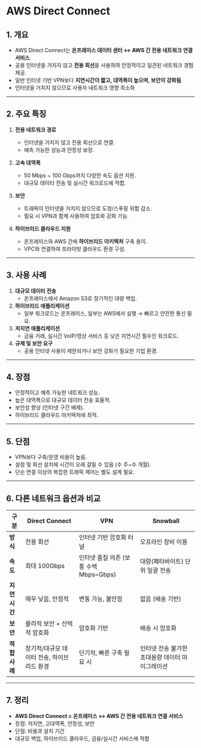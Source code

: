 # AWS Direct Connect

## 1. 개요
- AWS Direct Connect는 **온프레미스 데이터 센터 ↔ AWS 간 전용 네트워크 연결 서비스**.
- 공용 인터넷을 거치지 않고 **전용 회선**을 사용하여 안정적이고 일관된 네트워크 경험 제공.
- 일반 인터넷 기반 VPN보다 **지연시간이 짧고, 대역폭이 높으며, 보안이 강화됨**.
- 인터넷을 거치지 않으므로 사용자 네트워크 영향 최소화

---

## 2. 주요 특징
1. **전용 네트워크 경로**
   - 인터넷을 거치지 않고 전용 회선으로 연결.
   - 예측 가능한 성능과 안정성 보장.

2. **고속 대역폭**
   - 50 Mbps ~ 100 Gbps까지 다양한 속도 옵션 지원.
   - 대규모 데이터 전송 및 실시간 워크로드에 적합.

3. **보안**
   - 트래픽이 인터넷을 거치지 않으므로 도청/스푸핑 위험 감소.
   - 필요 시 VPN과 함께 사용하여 암호화 강화 가능.

4. **하이브리드 클라우드 지원**
   - 온프레미스와 AWS 간에 **하이브리드 아키텍처** 구축 용이.
   - VPC와 연결하여 프라이빗 클라우드 환경 구성.

---

## 3. 사용 사례
1. **대규모 데이터 전송**
   - 온프레미스에서 Amazon S3로 정기적인 대량 백업.
2. **하이브리드 애플리케이션**
   - 일부 워크로드는 온프레미스, 일부는 AWS에서 실행 → 빠르고 안전한 통신 필요.
3. **저지연 애플리케이션**
   - 금융 거래, 실시간 VoIP/영상 서비스 등 낮은 지연시간 필수인 워크로드.
4. **규제 및 보안 요구**
   - 공용 인터넷 사용이 제한되거나 보안 강화가 필요한 기업 환경.

---

## 4. 장점
- 안정적이고 예측 가능한 네트워크 성능.
- 높은 대역폭으로 대규모 데이터 전송 효율적.
- 보안성 향상 (인터넷 구간 배제).
- 하이브리드 클라우드 아키텍처에 최적.

---

## 5. 단점
- VPN보다 구축/운영 비용이 높음.
- 설정 및 회선 설치에 시간이 오래 걸릴 수 있음 (수 주~수 개월).
- 단순 연결 이상의 복잡한 트래픽 제어는 별도 설계 필요.

---

## 6. 다른 네트워크 옵션과 비교

| 구분 | Direct Connect | VPN | Snowball |
|------|----------------|-----|----------|
| **방식** | 전용 회선 | 인터넷 기반 암호화 터널 | 오프라인 장비 이용 |
| **속도** | 최대 100Gbps | 인터넷 품질 의존 (보통 수백 Mbps~Gbps) | 대량(페타바이트) 단위 일괄 전송 |
| **지연시간** | 매우 낮음, 안정적 | 변동 가능, 불안정 | 없음 (배송 기반) |
| **보안** | 물리적 보안 + 선택적 암호화 | 암호화 기반 | 배송 시 암호화 |
| **적합 사례** | 장기적/대규모 데이터 전송, 하이브리드 환경 | 단기적, 빠른 구축 필요 시 | 인터넷 전송 불가한 초대용량 데이터 마이그레이션 |

---

## 7. 정리
- **AWS Direct Connect = 온프레미스 ↔ AWS 간 전용 네트워크 연결 서비스**  
- 장점: 저지연, 고대역폭, 안정성, 보안  
- 단점: 비용과 설치 기간  
- 대규모 백업, 하이브리드 클라우드, 금융/실시간 서비스에 적합
